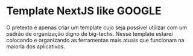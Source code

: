 <h1>Template NextJS like GOOGLE</h1>
<p>O pretexto é apenas criar um template cujo seja possivel utilizar com um padrão de organização digno de big-techs. Nesse template estarei colocando e organizando as ferramentas mais atuais que funcionam na maioria dos aplicativos.</p>